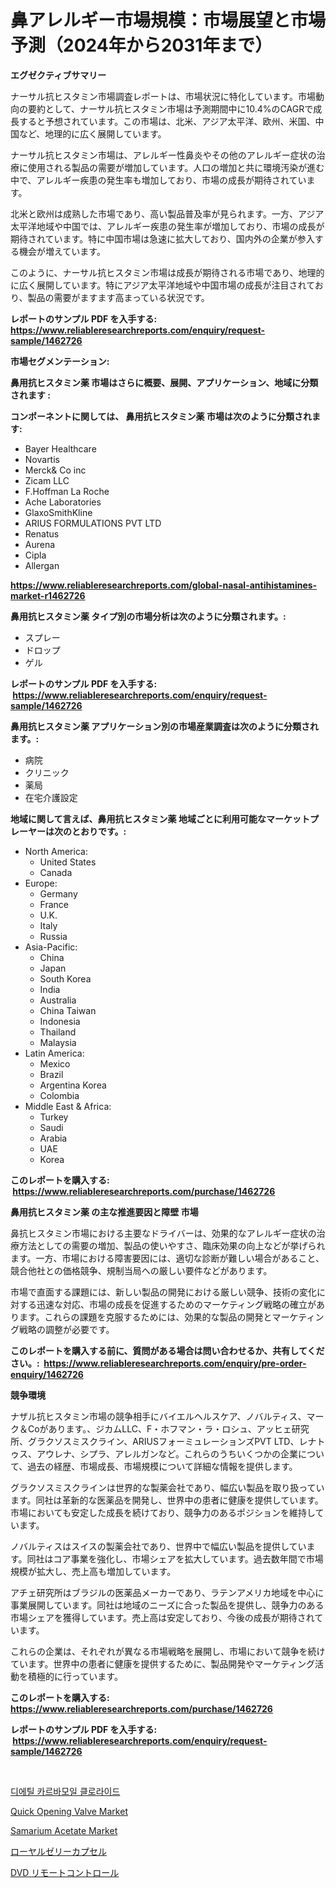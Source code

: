 <p><h1>鼻アレルギー市場規模：市場展望と市場予測（2024年から2031年まで）</h1></p><p><strong>エグゼクティブサマリー</strong></p>
<p><p>ナーサル抗ヒスタミン市場調査レポートは、市場状況に特化しています。市場動向の要約として、ナーサル抗ヒスタミン市場は予測期間中に10.4%のCAGRで成長すると予想されています。この市場は、北米、アジア太平洋、欧州、米国、中国など、地理的に広く展開しています。</p><p>ナーサル抗ヒスタミン市場は、アレルギー性鼻炎やその他のアレルギー症状の治療に使用される製品の需要が増加しています。人口の増加と共に環境汚染が進む中で、アレルギー疾患の発生率も増加しており、市場の成長が期待されています。</p><p>北米と欧州は成熟した市場であり、高い製品普及率が見られます。一方、アジア太平洋地域や中国では、アレルギー疾患の発生率が増加しており、市場の成長が期待されています。特に中国市場は急速に拡大しており、国内外の企業が参入する機会が増えています。</p><p>このように、ナーサル抗ヒスタミン市場は成長が期待される市場であり、地理的に広く展開しています。特にアジア太平洋地域や中国市場の成長が注目されており、製品の需要がますます高まっている状況です。</p></p>
<p><strong>レポートのサンプル PDF を入手する: <a href="https://www.reliableresearchreports.com/enquiry/request-sample/1462726">https://www.reliableresearchreports.com/enquiry/request-sample/1462726</a></strong></p>
<p><strong>市場セグメンテーション:</strong></p>
<p><strong> 鼻用抗ヒスタミン薬 市場はさらに概要、展開、アプリケーション、地域に分類されます :</strong></p>
<p><strong>コンポーネントに関しては、 鼻用抗ヒスタミン薬 市場は次のように分類されます: &nbsp;</strong></p>
<p><ul><li>Bayer Healthcare</li><li>Novartis</li><li>Merck& Co inc</li><li>Zicam LLC</li><li>F.Hoffman La Roche</li><li>Ache Laboratories</li><li>GlaxoSmithKline</li><li>ARIUS FORMULATIONS PVT LTD</li><li>Renatus</li><li>Aurena</li><li>Cipla</li><li>Allergan</li></ul></p>
<p><strong><a href="https://www.reliableresearchreports.com/global-nasal-antihistamines-market-r1462726">https://www.reliableresearchreports.com/global-nasal-antihistamines-market-r1462726</a></strong></p>
<p><strong> 鼻用抗ヒスタミン薬 タイプ別の市場分析は次のように分類されます。:</strong></p>
<p><ul><li>スプレー</li><li>ドロップ</li><li>ゲル</li></ul></p>
<p><strong>レポートのサンプル PDF を入手する: &nbsp;<a href="https://www.reliableresearchreports.com/enquiry/request-sample/1462726">https://www.reliableresearchreports.com/enquiry/request-sample/1462726</a></strong></p>
<p><strong> 鼻用抗ヒスタミン薬 アプリケーション別の市場産業調査は次のように分類されます。:</strong></p>
<p><ul><li>病院</li><li>クリニック</li><li>薬局</li><li>在宅介護設定</li></ul></p>
<p><strong>地域に関して言えば、鼻用抗ヒスタミン薬 地域ごとに利用可能なマーケットプレーヤーは次のとおりです。:</strong></p>
<p><ul>
    <li>
        North America:
        <ul>
            <li>United States</li>
            <li>Canada</li>
        </ul>
    </li>
    <li>
        Europe:
        <ul>
            <li>Germany</li>
            <li>France</li>
            <li>U.K.</li>
            <li>Italy</li>
            <li>Russia</li>
        </ul>
    </li>
    <li>
        Asia-Pacific:
        <ul>
            <li>China</li>
            <li>Japan</li>
            <li>South Korea</li>
            <li>India</li>
            <li>Australia</li>
            <li>China Taiwan</li>
            <li>Indonesia</li>
            <li>Thailand</li>
            <li>Malaysia</li>
        </ul>
    </li>
    <li>
        Latin America:
        <ul>
            <li>Mexico</li>
            <li>Brazil</li>
            <li>Argentina Korea</li>
            <li>Colombia</li>
        </ul>
    </li>
    <li>
        Middle East & Africa:
        <ul>
            <li>Turkey</li>
            <li>Saudi</li>
            <li>Arabia</li>
            <li>UAE</li>
            <li>Korea</li>
        </ul>
    </li>
    </ul></p>
<p><strong>このレポートを購入する: &nbsp;<a href="https://www.reliableresearchreports.com/purchase/1462726">https://www.reliableresearchreports.com/purchase/1462726</a></strong></p>
<p><strong>鼻用抗ヒスタミン薬 の主な推進要因と障壁 市場</strong></p>
<p><p>鼻抗ヒスタミン市場における主要なドライバーは、効果的なアレルギー症状の治療方法としての需要の増加、製品の使いやすさ、臨床効果の向上などが挙げられます。一方、市場における障害要因には、適切な診断が難しい場合があること、競合他社との価格競争、規制当局への厳しい要件などがあります。</p><p>市場で直面する課題には、新しい製品の開発における厳しい競争、技術の変化に対する迅速な対応、市場の成長を促進するためのマーケティング戦略の確立があります。これらの課題を克服するためには、効果的な製品の開発とマーケティング戦略の調整が必要です。</p></p>
<p><strong>このレポートを購入する前に、質問がある場合は問い合わせるか、共有してください。:&nbsp; <a href="https://www.reliableresearchreports.com/enquiry/pre-order-enquiry/1462726">https://www.reliableresearchreports.com/enquiry/pre-order-enquiry/1462726</a></strong></p>
<p><strong>競争環境</strong></p>
<p><p>ナザル抗ヒスタミン市場の競争相手にバイエルヘルスケア、ノバルティス、マーク＆Coがあります。、ジカムLLC、F・ホフマン・ラ・ロシュ、アッヒェ研究所、グラクソスミスクライン、ARIUSフォーミュレーションズPVT LTD、レナトゥス、アウレナ、シプラ、アレルガンなど。これらのうちいくつかの企業について、過去の経歴、市場成長、市場規模について詳細な情報を提供します。</p><p>グラクソスミスクラインは世界的な製薬会社であり、幅広い製品を取り扱っています。同社は革新的な医薬品を開発し、世界中の患者に健康を提供しています。市場においても安定した成長を続けており、競争力のあるポジションを維持しています。</p><p>ノバルティスはスイスの製薬会社であり、世界中で幅広い製品を提供しています。同社はコア事業を強化し、市場シェアを拡大しています。過去数年間で市場規模が拡大し、売上高も増加しています。</p><p>アチェ研究所はブラジルの医薬品メーカーであり、ラテンアメリカ地域を中心に事業展開しています。同社は地域のニーズに合った製品を提供し、競争力のある市場シェアを獲得しています。売上高は安定しており、今後の成長が期待されています。</p><p>これらの企業は、それぞれが異なる市場戦略を展開し、市場において競争を続けています。世界中の患者に健康を提供するために、製品開発やマーケティング活動を積極的に行っています。</p></p>
<p><strong>このレポートを購入する: &nbsp; <a href="https://www.reliableresearchreports.com/purchase/1462726">https://www.reliableresearchreports.com/purchase/1462726</a></strong></p>
<p><strong>レポートのサンプル PDF を入手する: &nbsp;<a href="https://www.reliableresearchreports.com/enquiry/request-sample/1462726">https://www.reliableresearchreports.com/enquiry/request-sample/1462726</a></strong><strong></strong></p>
<p>&nbsp;</p>
<p><p><a href="https://medium.com/@felipegrrady654556/%EB%8B%A4%EC%9D%B4%EC%97%90%ED%8B%B8%EC%B9%B4%EB%A5%B4%EB%B0%94%EB%AA%A8%EC%9D%BC-%EC%97%BC%ED%99%94%EB%AC%BC-%EC%8B%9C%EC%9E%A5%EC%9D%80-%EC%8B%9C%EC%9E%A5-%EC%A0%90%EC%9C%A0%EC%9C%A8-%EA%B7%9C%EB%AA%A8-%EB%B0%8F-2031%EB%85%84%EA%B9%8C%EC%A7%80%EC%9D%98-%EC%98%88%EC%83%81-%EC%98%88%EC%B8%A1%EC%97%90-%EC%B4%88%EC%A0%90%EC%9D%84-%EB%A7%9E%EC%B6%94%EA%B3%A0-%EC%9E%88%EC%8A%B5%EB%8B%88%EB%8B%A4-87d8f2358f1b">디에틸 카르바모일 클로라이드</a></p><p><a href="https://github.com/globismark/Market-Research-Report-List-2/blob/main/quick-opening-valve-market.md">Quick Opening Valve Market</a></p><p><a href="https://issuu.com/reportprime-2/docs/samarium-acetate-market-size-2030.pptx">Samarium Acetate Market</a></p><p><a href="https://github.com/schmahlson/Market-Research-Report-List-1/blob/main/847654230383.md">ローヤルゼリーカプセル</a></p><p><a href="https://medium.com/@leeweir2009/dvd%E3%83%AA%E3%83%A2%E3%83%BC%E3%83%88%E3%82%B3%E3%83%B3%E3%83%88%E3%83%AD%E3%83%BC%E3%83%AB%E5%B8%82%E5%A0%B4-2031%E5%B9%B4%E3%81%BE%E3%81%A7%E3%81%AE%E3%83%88%E3%83%AC%E3%83%B3%E3%83%89-%E4%BA%88%E6%B8%AC-%E7%AB%B6%E4%BA%89%E5%88%86%E6%9E%90-171082940381">DVD リモートコントロール</a></p></p>